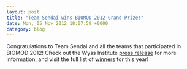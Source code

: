 ```yaml
---
layout: post
title: "Team Sendai wins BIOMOD 2012 Grand Prize!"
date: Mon, 05 Nov 2012 18:07:59 +0000
category: blog
---
```


Congratulations to Team Sendai and all the teams that participated in BIOMOD 2012! Check out the Wyss Institute <a href="http://wyss.harvard.edu/viewpage/403/">press release</a> for more information, and visit the full list of <a href="/winners">winners</a> for this year!
